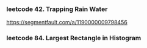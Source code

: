 ### leetcode 42. Trapping Rain Water
https://segmentfault.com/a/1190000009798456
### leetcode 84. Largest Rectangle in Histogram
